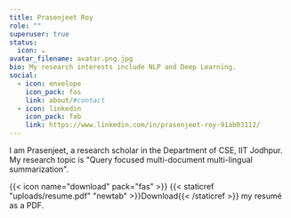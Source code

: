 ```yaml
---
title: Prasenjeet Roy
role: ""
superuser: true
status:
  icon: ☕️
avatar_filename: avatar.png.jpg
bio: My research interests include NLP and Deep Learning.
social:
  - icon: envelope
    icon_pack: fas
    link: about/#contact
  - icon: linkedin
    icon_pack: fab
    link: https://www.linkedin.com/in/prasenjeet-roy-91ab03112/
---
```

I am Prasenjeet, a research scholar in the Department of CSE, IIT Jodhpur. My research topic is "Query focused multi-document multi-lingual summarization". 

{{< icon name="download" pack="fas" >}} {{< staticref "uploads/resume.pdf" "newtab" >}}Download{{< /staticref >}} my resumé as a PDF.